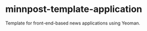 minnpost-template-application
=============================

Template for front-end-based news applications using Yeoman.
